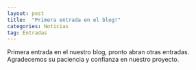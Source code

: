 ```yaml
---
layout: post
title:  "Primera entrada en el blog!"
categories: Noticias
tag: Entradas
---
```


Primera entrada en el nuestro blog, pronto abran otras entradas. Agradecemos su paciencia y confianza en nuestro proyecto.
